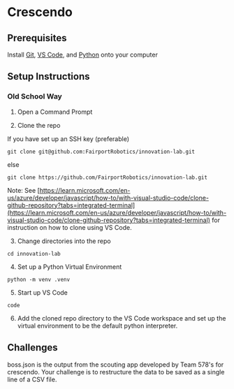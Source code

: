 # Crescendo

## Prerequisites

Install [Git](https://git-scm.com/downloads), [VS Code](https://code.visualstudio.com/download), and [Python](https://www.python.org/downloads/) onto your computer

## Setup Instructions

### Old School Way
1. Open a Command Prompt

2. Clone the repo

If you have set up an SSH key (preferable)
```console
git clone git@github.com:FairportRobotics/innovation-lab.git
```
else
```console
git clone https://github.com/FairportRobotics/innovation-lab.git
```
Note: See [https://learn.microsoft.com/en-us/azure/developer/javascript/how-to/with-visual-studio-code/clone-github-repository?tabs=integrated-terminal](https://learn.microsoft.com/en-us/azure/developer/javascript/how-to/with-visual-studio-code/clone-github-repository?tabs=integrated-terminal) for instruction on how to clone using VS Code.

3. Change directories into the repo
```console
cd innovation-lab
```

4. Set up a Python Virtual Environment
```console
python -m venv .venv
```

5. Start up VS Code
```console
code
```

6. Add the cloned repo directory to the VS Code workspace and set up the virtual environment to be the default python interpreter.

## Challenges

boss.json is the output from the scouting app developed by Team 578's for crescendo.  Your challenge is to restructure the data to be saved as a single line of a CSV file.
